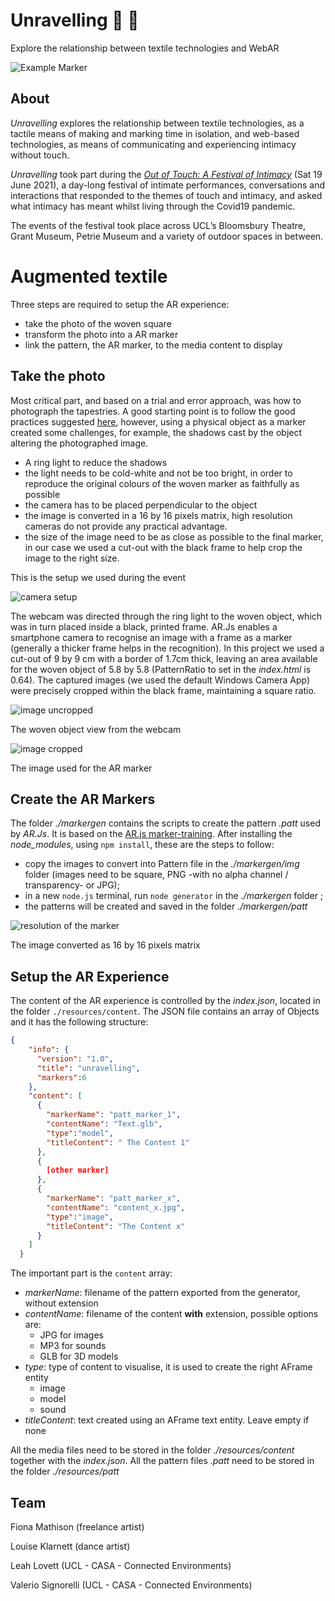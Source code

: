 # Unravelling :iphone: :yarn:

Explore the relationship between textile technologies and WebAR

![Example Marker](./docs/img/Unravelling_title.gif)

## About

_Unravelling_ explores the relationship between textile technologies, as a tactile means of making and marking time in isolation, and web-based technologies, as means of communicating and experiencing intimacy without touch.

_Unravelling_ took part during the [_Out of Touch: A Festival of Intimacy_](https://www.ucl.ac.uk/culture/whats-on/festival-intimacy) (Sat 19 June 2021), a day-long festival of intimate performances, conversations and interactions that responded to the themes of touch and intimacy, and asked what intimacy has meant whilst living through the Covid19 pandemic.

The events of the festival took place across UCL’s Bloomsbury Theatre, Grant Museum, Petrie Museum and a variety of outdoor spaces in between.

# Augmented textile

Three steps are required to setup the AR experience:

- take the photo of the woven square
- transform the photo into a AR marker
- link the pattern, the AR marker, to the media content to display

## Take the photo

Most critical part, and based on a trial and error approach, was how to photograph the tapestries. A good starting point is to follow the good practices suggested [here](https://medium.com/chialab-open-source/10-tips-to-enhance-your-ar-js-app-8b44c6faffca), however, using a physical object as a marker created some challenges, for example, the shadows cast by the object altering the photographed image. 

- A ring light to reduce the shadows
- the light needs to be cold-white and not be too bright, in order to reproduce the original colours of the woven marker as faithfully as possible
- the camera has to be placed perpendicular to the object
- the image is converted in a 16 by 16 pixels matrix, high resolution cameras do not provide any practical advantage.
- the size of the image need to be as close as possible to the final marker, in our case we used a cut-out with the black frame to help crop the image to the right size.

This is the setup we used during the event

![camera setup](./docs/img/camera_setup.jpg)

The webcam was directed through the ring light to the woven object, which was in turn placed inside a black, printed frame. AR.Js enables a smartphone camera to recognise an image with a frame as a marker (generally a thicker frame helps in the recognition). In this project we used a cut-out of 9 by 9 cm with a border of 1.7cm thick, leaving an area available for the woven object of 5.8 by 5.8 (PatternRatio to set in the _index.html_ is 0.64). The captured images (we used the default Windows Camera App) were precisely cropped within the black frame, maintaining a square ratio.

![image uncropped](./docs/img/img_uncropped.jpg)

The woven object view from the webcam

![image cropped](./docs/img/img_cropped.jpg)

The image used for the AR marker

## Create the AR Markers

The folder _./markergen_ contains the scripts to create the pattern _.patt_ used by _AR.Js_. It is based on the [AR.js marker-training](https://github.com/AR-js-org/AR.js/tree/master/three.js/examples/marker-training). After installing the _node_modules_, using `npm install`, these are the steps to follow:

- copy the images to convert into Pattern file in the _./markergen/img_ folder (images need to be square, PNG -with no alpha channel / transparency- or JPG);
- in a new `node.js` terminal, run `node generator` in the _./markergen_ folder ;
- the patterns will be created and saved in the folder _./markergen/patt_

![resolution of the marker](./docs/img/P_17_px.jpg)

The image converted as 16 by 16 pixels matrix

## Setup the AR Experience

The content of the AR experience is controlled by the _index.json_, located in the folder `./resources/content`. The JSON file contains an array of Objects and it has the following structure:

``` json
{
    "info": {
      "version": "1.0",
      "title": "unravelling",
      "markers":6
    },
    "content": [
      {
        "markerName": "patt_marker_1",
        "contentName": "Text.glb",
        "type":"model",
        "titleContent": " The Content 1"
      },
      {
        [other marker]
      },
      {
        "markerName": "patt_marker_x",
        "contentName": "content_x.jpg",
        "type":"image",
        "titleContent": "The Content x"
      }
    ]
  }
```

The important part is the `content` array:

- _markerName_: filename of the pattern exported from the generator, without extension
- _contentName_: filename of the content __with__ extension, possible options are:
  - JPG for images
  - MP3 for sounds
  - GLB for 3D models
- _type_: type of content to visualise, it is used to create the right AFrame entity
  - image
  - model
  - sound
- _titleContent_: text created using an AFrame text entity. Leave empty if none

All the media files need to be stored in the folder _./resources/content_ together with the _index.json_. All the pattern files _.patt_ need to be stored in the folder _./resources/patt_

## Team

Fiona Mathison (freelance artist)

Louise Klarnett (dance artist)

Leah Lovett (UCL - CASA - Connected Environments)

Valerio Signorelli (UCL - CASA - Connected Environments)
